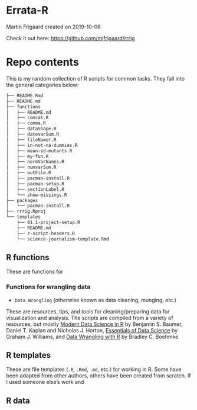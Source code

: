 Errata-R
================
Martin Frigaard
created on 2019-10-06

Check it out here: <https://github.com/mjfrigaard/rrrig>

# Repo contents

This is my random collection of R scripts for common tasks. They fall
into the general categories below:

``` sh
├── README.Rmd
├── README.md
├── functions
│   ├── README.md
│   ├── comcat.R
│   ├── comma.R
│   ├── dataShape.R
│   ├── datevarSum.R
│   ├── fileNamer.R
│   ├── in-not-na-dummies.R
│   ├── mean-sd-mutants.R
│   ├── my-fun.R
│   ├── normVarNames.R
│   ├── numvarSum.R
│   ├── outFile.R
│   ├── pacman-install.R
│   ├── pacman-setup.R
│   ├── sectionLabel.R
│   └── show-missings.R
├── packages
│   └── pacman-install.R
├── rrrig.Rproj
└── templates
    ├── 01.1-project-setup.R
    ├── README.md
    ├── r-script-headers.R
    └── science-journalism-template.Rmd
```

## R functions

These are functions for

### Functions for wrangling data

  - `Data_Wrangling` (otherwise known as data cleaning, munging, etc.)

These are resources, tips, and tools for cleaning/preparing data for
visualization and analysis. The scripts are compiled from a variety of
resources, but mostly [Modern Data Science in
R](https://mdsr-book.github.io/) by Benjamin S. Baumer, Daniel T. Kaplan
and Nicholas J. Horton, [Essentials of Data
Science](https://essentials.togaware.com/templates/) by Graham J.
Williams, and [Data Wrangling with
R](https://www.amazon.com/Data-Wrangling-R-Use/dp/3319455982) by Bradley
C. Boehmke.

## R templates

These are file templates (`.R`, `.Rmd`, `.md`, etc.) for working in R.
Some have been adapted from other authors, others have been created from
scratch. If I used someone else’s work and

## R data
